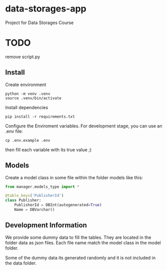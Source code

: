 # data-storages-app
Project for Data Storages Course

# TODO

remove script.py


## Install
Create environment
```
python -m venv .venv
source .venv/bin/activate
```

Install dependencies
```
pip install -r requirements.txt
```

Configure the Enviroment variables. For development stage, you can use an .env file:

```
cp .env.example .env
```

then fill each variable with its true value ;)

## Models
Create a model class in some file within the folder models like this:

```python
from manager.models_type import *

@table_keys('PublisherId')
class Publisher:
    PublisherId = DBInt(autogenerated=True)
    Name = DBVarchar()
```

## Development Information

We provide some dummy data to fill the tables. They are located in the folder data as json files. Each file name match the model class in the model folder.

Some of the dummy data its generated randomly and it is not included in the data folder.